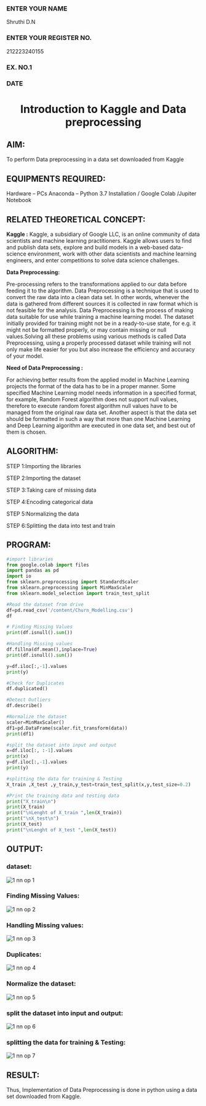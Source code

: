 <H3>ENTER YOUR NAME</H3> Shruthi D.N
<H3>ENTER YOUR REGISTER NO.</H3> 212223240155
<H3>EX. NO.1</H3>
<H3>DATE</H3>
<H1 ALIGN =CENTER> Introduction to Kaggle and Data preprocessing</H1>

## AIM:

To perform Data preprocessing in a data set downloaded from Kaggle

## EQUIPMENTS REQUIRED:
Hardware – PCs
Anaconda – Python 3.7 Installation / Google Colab /Jupiter Notebook

## RELATED THEORETICAL CONCEPT:

**Kaggle :**
Kaggle, a subsidiary of Google LLC, is an online community of data scientists and machine learning practitioners. Kaggle allows users to find and publish data sets, explore and build models in a web-based data-science environment, work with other data scientists and machine learning engineers, and enter competitions to solve data science challenges.

**Data Preprocessing:**

Pre-processing refers to the transformations applied to our data before feeding it to the algorithm. Data Preprocessing is a technique that is used to convert the raw data into a clean data set. In other words, whenever the data is gathered from different sources it is collected in raw format which is not feasible for the analysis.
Data Preprocessing is the process of making data suitable for use while training a machine learning model. The dataset initially provided for training might not be in a ready-to-use state, for e.g. it might not be formatted properly, or may contain missing or null values.Solving all these problems using various methods is called Data Preprocessing, using a properly processed dataset while training will not only make life easier for you but also increase the efficiency and accuracy of your model.

**Need of Data Preprocessing :**

For achieving better results from the applied model in Machine Learning projects the format of the data has to be in a proper manner. Some specified Machine Learning model needs information in a specified format, for example, Random Forest algorithm does not support null values, therefore to execute random forest algorithm null values have to be managed from the original raw data set.
Another aspect is that the data set should be formatted in such a way that more than one Machine Learning and Deep Learning algorithm are executed in one data set, and best out of them is chosen.


## ALGORITHM:
STEP 1:Importing the libraries<BR>

STEP 2:Importing the dataset<BR>

STEP 3:Taking care of missing data<BR>

STEP 4:Encoding categorical data<BR>

STEP 5:Normalizing the data<BR>

STEP 6:Splitting the data into test and train<BR>

##  PROGRAM:
```python
#import libraries
from google.colab import files
import pandas as pd
import io
from sklearn.preprocessing import StandardScaler
from sklearn.preprocessing import MinMaxScaler
from sklearn.model_selection import train_test_split

#Read the dataset from drive
df=pd.read_csv('/content/Churn_Modelling.csv')
df

# Finding Missing Values
print(df.isnull().sum())

#Handling Missing values
df.fillna(df.mean(),inplace=True)
print(df.isnull().sum())

y=df.iloc[:,-1].values
print(y)

#Check for Duplicates
df.duplicated()

#Detect Outliers
df.describe()

#Normalize the dataset
scaler=MinMaxScaler()
df1=pd.DataFrame(scaler.fit_transform(data))
print(df1)

#split the dataset into input and output
x=df.iloc[:, :-1].values
print(x)
y=df.iloc[:,-1].values
print(y)

#splitting the data for training & Testing
X_train ,X_test ,y_train,y_test=train_test_split(x,y,test_size=0.2)

#Print the training data and testing data
print("X_train\n")
print(X_train)
print("\nLenght of X_train ",len(X_train))
print("\nX_test\n")
print(X_test)
print("\nLenght of X_test ",len(X_test))
```


## OUTPUT:
### dataset:
![1 nn op 1](https://github.com/Shruthidn27/Ex-1-NN/assets/138849783/4cd38af7-5a0d-4600-983d-b9af45ddda2c)
### Finding Missing Values:
![1 nn op 2](https://github.com/Shruthidn27/Ex-1-NN/assets/138849783/cb8a24c3-1a3f-4db5-81da-b36846b57a0b)
### Handling Missing values:
![1 nn op 3](https://github.com/Shruthidn27/Ex-1-NN/assets/138849783/6ce6d9a8-3827-41a5-9fcf-28c3b1e577ac)
### Duplicates:
![1 nn op 4](https://github.com/Shruthidn27/Ex-1-NN/assets/138849783/5c7a5c2b-3ac5-4add-b2c9-4d13fe28c82a)
### Normalize the dataset:
![1 nn op 5](https://github.com/Shruthidn27/Ex-1-NN/assets/138849783/5f3f963d-8368-4e8f-803f-dc12f92bb766)
### split the dataset into input and output:
![1 nn op 6](https://github.com/Shruthidn27/Ex-1-NN/assets/138849783/0c0dbb1f-df9d-486f-b319-2c6dd9c9df52)
### splitting the data for training & Testing:
![1 nn op 7](https://github.com/Shruthidn27/Ex-1-NN/assets/138849783/107499e4-babf-49bf-9012-4e5298f1661b)








## RESULT:
Thus, Implementation of Data Preprocessing is done in python  using a data set downloaded from Kaggle.


